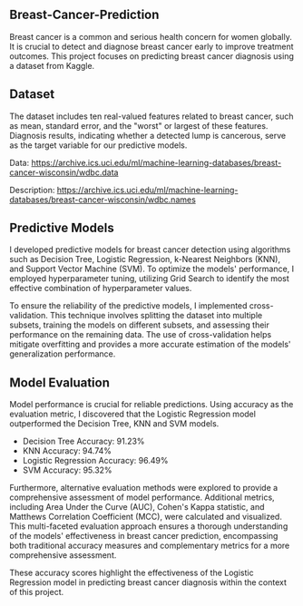## Breast-Cancer-Prediction
Breast cancer is a common and serious health concern for women globally. It is crucial to detect and diagnose breast cancer early to improve treatment outcomes. This project focuses on predicting breast cancer diagnosis using a dataset from Kaggle.

## Dataset

The dataset includes ten real-valued features related to breast cancer, such as mean, standard error, and the "worst" or largest of these features. Diagnosis results, indicating whether a detected lump is cancerous, serve as the target variable for our predictive models.

Data: https://archive.ics.uci.edu/ml/machine-learning-databases/breast-cancer-wisconsin/wdbc.data 

Description: https://archive.ics.uci.edu/ml/machine-learning-databases/breast-cancer-wisconsin/wdbc.names


## Predictive Models

I developed predictive models for breast cancer detection using algorithms such as Decision Tree, Logistic Regression, k-Nearest Neighbors (KNN), and Support Vector Machine (SVM). To optimize the models' performance, I employed hyperparameter tuning, utilizing Grid Search to identify the most effective combination of hyperparameter values.

To ensure the reliability of the predictive models, I implemented cross-validation. This technique involves splitting the dataset into multiple subsets, training the models on different subsets, and assessing their performance on the remaining data. The use of cross-validation helps mitigate overfitting and provides a more accurate estimation of the models' generalization performance.

## Model Evaluation

Model performance is crucial for reliable predictions. Using accuracy as the evaluation metric, I discovered that the Logistic Regression model outperformed the Decision Tree, KNN and SVM models.

- Decision Tree Accuracy: 91.23%
- KNN Accuracy: 94.74%
- Logistic Regression Accuracy: 96.49%
- SVM Accuracy: 95.32%

Furthermore, alternative evaluation methods were explored to provide a comprehensive assessment of model performance. Additional metrics, including Area Under the Curve (AUC), Cohen's Kappa statistic, and Matthews Correlation Coefficient (MCC), were calculated and visualized. This multi-faceted evaluation approach ensures a thorough understanding of the models' effectiveness in breast cancer prediction, encompassing both traditional accuracy measures and complementary metrics for a more comprehensive assessment.

These accuracy scores highlight the effectiveness of the Logistic Regression model in predicting breast cancer diagnosis within the context of this project.
